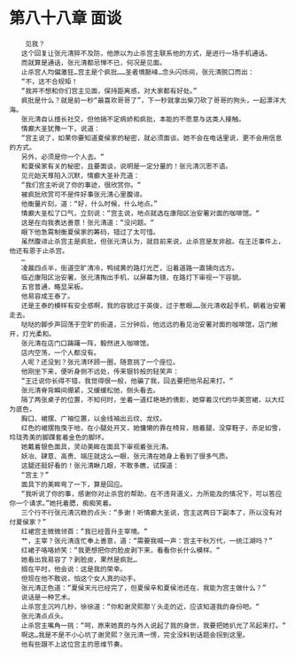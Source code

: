 # 第八十八章 面谈
        见我？
       这个回复让张元清猝不及防，他原以为止杀宫主联系他的方式，是进行一场手机通话。
       而就算是通话，张元清都忌惮不已，何况是见面。
       止杀宫人均偏激狂…宫主是个疯批……圣者境巅峰…念头闪烁间，张元清脱口而出：
       “不，这不合规矩！
       “我并不想和你们宫主见面，保持距离感，对大家都有好处。”
       疯批是什么？就是前一秒“最喜欢哥哥了”，下一秒就拿出柴刀砍了哥哥的狗头，一起漂洋大海。
       张元清自认擅长社交，但他搞不定病娇和疯批，本能的不愿意与这类人接触。
       情癫大圣犹豫一下，说道：
       “宫主说了，如果你要知道夏侯家的秘密，就必须面谈。她不会在电话里说，更不会用信息的方式。
       另外，必须是你一个人去。“
       和夏侯家有关的秘密，且要面谈，说明是一定分量的！张元清沉思不语。
       见元始天尊陷入沉默，情癫大圣补充道：
       “我们宫主听说了你的事迹，很欣赏你。“
       被疯批欣赏可不是件好事张元清心里腹诽。
       他衡量片刻，道：“好，什么时候，什么地点。”
       情癫大圣松了口气，立刻说：“宫主说，地点就选在康阳区治安署对面的咖啡馆。“
       这是在向我表达善意！张元清道：“没问题。“
       眼下他急需制衡夏侯家的筹码，错过了太可惜。
       虽然腹诽止杀宫主是疯批，但张元清认为，就目前来说，止杀宫是友非敌。在王迁事件上，他还有恩于止杀宫。
       …
       凌晨四点半，街道空旷清冷，鸭绒黄的路灯光芒，沿着道路一直铺向远方。
       临近康阳区治安署，张元清掏出手机，以屏幕为镜，在路灯下审视一下容貌。
       五官普通，略显呆板。
       他易容成王泰了。
       还是王泰的模样有安全感啊，我的容貌过于英俊，过于惹眼……张元清收起手机，朝着治安署走去。
       哒哒的脚步声回荡于空旷的街道，三分钟后，他远远的看见治安署对面的咖啡馆，店门敞开，灯光柔和。
       张元清在店门口踌躇一阵，毅然进入咖啡馆。
       店内空荡，一个人都没有。
       人呢？还没到？张元清环顾一圈，随意挑了一个座位。
       他刚坐下来，便听身侧不远处，传来银铃般的轻笑声：
       “王迁说你长得不错，我觉得很一般，他骗了我，回去要把他吊起来打。“
       张元清脊背瞬间绷紧，又缓缓松弛，侧头看去。
       隔了两张桌子的位置，不知何时，坐着一道红艳艳的倩影，她穿着汉代的华美宫裙，以大红为底色，
       胸口、裙摆、广袖位置，以金线袖出云纹、龙纹。
       红色的裙摆拖曳于地，在小腿处开叉，她慵懒的靠在椅背，翘着腿，没穿鞋子，赤足如雪，玲珑秀美的脚踝套着金色的脚环。
       她戴着银色面具，灵动美眸在面具下审视着张元清。
       妖冶、肆意、高贵、端庄就这么一眼，张元清在她身上看到了很多气质。
       这腿还挺好看的！张元清瞅几眼，不敢多瞧，试探道：
       “宫主？”
       面具下的美眸弯了一下，算是回应。
       “我听说了你的事，感谢你对止杀宫的帮助，在不违背道义，力所能及的情况下，可以答应你一个请求。”她托着腮，痴痴笑着。
       三个行不行张元清沉稳的点头：“多谢！听情癫大圣说，宫主这两日下副本了，所以没有对付夏侯家？”
       红裙宫主微微领首：“我已经晋升主宰境。“
       艹，主宰？张元清连忙奉上善意，道：“需要我喊一声：宫主干秋万代，一统江湖吗？“
       红裙子咯咯娇笑：“我更想把你的脸皮剥下来，看看你长什么模样。“
       她看出我易容了？剥脸皮，果然是疯批…
       搁在平时，他会说：这是我的荣幸。
       但现在他不敢说，怕这个女人真的动手。
       张元清正色道：“夏侯天元已经完了，但夏侯辛和夏侯池还在，我能为宫主做什么？”
       说话是一种艺术。
       止杀宫主沉吟几秒，徐徐道：“你和谢灵熙那丫头走的近，应该知道我的身份吧。“
       张元清点点头。
       止杀宫主嘴角一挑：“呵，原来她真的与外人说起了我的身世，我要把她扒光了吊起来打。“
       啊这…我是不是不小心坑了谢灵熙？张元清一愣，完全没料到话题会拐到这里。
       他有些跟不上这位宫主的思维节奏。